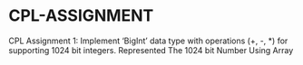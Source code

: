 # CPL-ASSIGNMENT

CPL Assignment 1:  Implement ‘BigInt’ data type with operations (+, -, *) for supporting 1024 bit integers. Represented The 1024 bit Number Using Array 
                    
